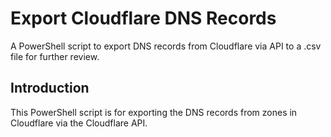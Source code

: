 <h1>Export Cloudflare DNS Records</h1>

A PowerShell script to export DNS records from Cloudflare via API to a .csv file for further review.

<h2>Introduction</h2>

This PowerShell script is for exporting the DNS records from zones in Cloudflare via the Cloudflare API.